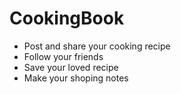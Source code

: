 # CookingBook

- Post and share your cooking recipe
- Follow your friends
- Save your loved recipe
- Make your shoping notes
